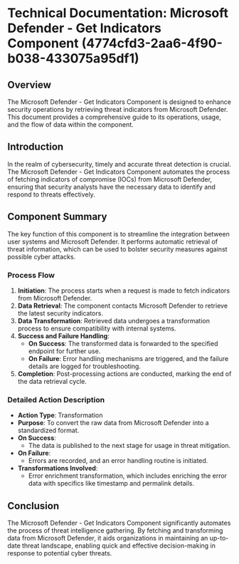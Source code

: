 # Technical Documentation: Microsoft Defender - Get Indicators Component (4774cfd3-2aa6-4f90-b038-433075a95df1)

## Overview
The Microsoft Defender - Get Indicators Component is designed to enhance security operations by retrieving threat indicators from Microsoft Defender. This document provides a comprehensive guide to its operations, usage, and the flow of data within the component.

## Introduction
In the realm of cybersecurity, timely and accurate threat detection is crucial. The Microsoft Defender - Get Indicators Component automates the process of fetching indicators of compromise (IOCs) from Microsoft Defender, ensuring that security analysts have the necessary data to identify and respond to threats effectively.

## Component Summary
The key function of this component is to streamline the integration between user systems and Microsoft Defender. It performs automatic retrieval of threat information, which can be used to bolster security measures against possible cyber attacks.

### Process Flow
1. **Initiation**: The process starts when a request is made to fetch indicators from Microsoft Defender.
2. **Data Retrieval**: The component contacts Microsoft Defender to retrieve the latest security indicators.
3. **Data Transformation**: Retrieved data undergoes a transformation process to ensure compatibility with internal systems.
4. **Success and Failure Handling**:
   - **On Success**: The transformed data is forwarded to the specified endpoint for further use.
   - **On Failure**: Error handling mechanisms are triggered, and the failure details are logged for troubleshooting.
5. **Completion**: Post-processing actions are conducted, marking the end of the data retrieval cycle.

### Detailed Action Description
- **Action Type**: Transformation
- **Purpose**: To convert the raw data from Microsoft Defender into a standardized format.
- **On Success**:
  - The data is published to the next stage for usage in threat mitigation.
- **On Failure**:
  - Errors are recorded, and an error handling routine is initiated.
- **Transformations Involved**:
  - Error enrichment transformation, which includes enriching the error data with specifics like timestamp and permalink details.

## Conclusion
The Microsoft Defender - Get Indicators Component significantly automates the process of threat intelligence gathering. By fetching and transforming data from Microsoft Defender, it aids organizations in maintaining an up-to-date threat landscape, enabling quick and effective decision-making in response to potential cyber threats.


